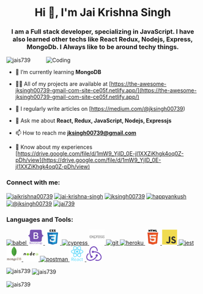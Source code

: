 <h1 align="center">Hi 👋, I'm Jai Krishna Singh</h1>
<h3 align="center">I am a Full stack developer, specializing in JavaScript. I have also learned other techs like React Redux, Nodejs, Express, MongoDb. I Always like to be around techy things.</h3>
<img align="right" alt="Coding" width="400" src="https://c.tenor.com/GVk4jB2u_i8AAAAd/coding.gif">

<p align="left"> <img src="https://komarev.com/ghpvc/?username=jais739&label=Profile%20views&color=0e75b6&style=flat" alt="jais739" /> </p>

- 🌱 I’m currently learning **MongoDB**

- 👨‍💻 All of my projects are available at [https://the-awesome-jksingh00739-gmail-com-site-ce05f.netlify.app/](https://the-awesome-jksingh00739-gmail-com-site-ce05f.netlify.app/)

- 📝 I regularly write articles on [https://medium.com/@jksingh00739)

- 💬 Ask me about **React, Redux, JavaScript, Nodejs, Expressjs**

- 📫 How to reach me **jksingh00739@gmail.com**

- 📄 Know about my experiences [https://drive.google.com/file/d/1mW9_YjID_0E-jI1XXZiKhgk4oq0Z-pDh/view](https://drive.google.com/file/d/1mW9_YjID_0E-jI1XXZiKhgk4oq0Z-pDh/view)

<h3 align="left">Connect with me:</h3>
<p align="left">
<a href="https://twitter.com/jaikrishna00739" target="blank"><img align="center" src="https://raw.githubusercontent.com/rahuldkjain/github-profile-readme-generator/master/src/images/icons/Social/twitter.svg" alt="jaikrishna00739" height="30" width="40" /></a>
<a href="https://linkedin.com/in/jai-krishna-singh" target="blank"><img align="center" src="https://raw.githubusercontent.com/rahuldkjain/github-profile-readme-generator/master/src/images/icons/Social/linked-in-alt.svg" alt="jai-krishna-singh" height="30" width="40" /></a>
<a href="https://codesandbox.com/jksingh00739" target="blank"><img align="center" src="https://raw.githubusercontent.com/rahuldkjain/github-profile-readme-generator/master/src/images/icons/Social/codesandbox.svg" alt="jksingh00739" height="30" width="40" /></a>
<a href="https://instagram.com/happyankush" target="blank"><img align="center" src="https://raw.githubusercontent.com/rahuldkjain/github-profile-readme-generator/master/src/images/icons/Social/instagram.svg" alt="happyankush" height="30" width="40" /></a>
<a href="https://www.hackerrank.com/@jksingh00739" target="blank"><img align="center" src="https://raw.githubusercontent.com/rahuldkjain/github-profile-readme-generator/master/src/images/icons/Social/hackerrank.svg" alt="@jksingh00739" height="30" width="40" /></a>
<a href="https://www.leetcode.com/jai739" target="blank"><img align="center" src="https://raw.githubusercontent.com/rahuldkjain/github-profile-readme-generator/master/src/images/icons/Social/leet-code.svg" alt="jai739" height="30" width="40" /></a>
</p>

<h3 align="left">Languages and Tools:</h3>
<p align="left"> <a href="https://babeljs.io/" target="_blank" rel="noreferrer"> <img src="https://www.vectorlogo.zone/logos/babeljs/babeljs-icon.svg" alt="babel" width="40" height="40"/> </a> <a href="https://getbootstrap.com" target="_blank" rel="noreferrer"> <img src="https://raw.githubusercontent.com/devicons/devicon/master/icons/bootstrap/bootstrap-plain-wordmark.svg" alt="bootstrap" width="40" height="40"/> </a> <a href="https://www.w3schools.com/css/" target="_blank" rel="noreferrer"> <img src="https://raw.githubusercontent.com/devicons/devicon/master/icons/css3/css3-original-wordmark.svg" alt="css3" width="40" height="40"/> </a> <a href="https://www.cypress.io" target="_blank" rel="noreferrer"> <img src="https://raw.githubusercontent.com/simple-icons/simple-icons/6e46ec1fc23b60c8fd0d2f2ff46db82e16dbd75f/icons/cypress.svg" alt="cypress" width="40" height="40"/> </a> <a href="https://expressjs.com" target="_blank" rel="noreferrer"> <img src="https://raw.githubusercontent.com/devicons/devicon/master/icons/express/express-original-wordmark.svg" alt="express" width="40" height="40"/> </a> <a href="https://git-scm.com/" target="_blank" rel="noreferrer"> <img src="https://www.vectorlogo.zone/logos/git-scm/git-scm-icon.svg" alt="git" width="40" height="40"/> </a> <a href="https://heroku.com" target="_blank" rel="noreferrer"> <img src="https://www.vectorlogo.zone/logos/heroku/heroku-icon.svg" alt="heroku" width="40" height="40"/> </a> <a href="https://www.w3.org/html/" target="_blank" rel="noreferrer"> <img src="https://raw.githubusercontent.com/devicons/devicon/master/icons/html5/html5-original-wordmark.svg" alt="html5" width="40" height="40"/> </a> <a href="https://developer.mozilla.org/en-US/docs/Web/JavaScript" target="_blank" rel="noreferrer"> <img src="https://raw.githubusercontent.com/devicons/devicon/master/icons/javascript/javascript-original.svg" alt="javascript" width="40" height="40"/> </a> <a href="https://jestjs.io" target="_blank" rel="noreferrer"> <img src="https://www.vectorlogo.zone/logos/jestjsio/jestjsio-icon.svg" alt="jest" width="40" height="40"/> </a> <a href="https://www.mongodb.com/" target="_blank" rel="noreferrer"> <img src="https://raw.githubusercontent.com/devicons/devicon/master/icons/mongodb/mongodb-original-wordmark.svg" alt="mongodb" width="40" height="40"/> </a> <a href="https://nodejs.org" target="_blank" rel="noreferrer"> <img src="https://raw.githubusercontent.com/devicons/devicon/master/icons/nodejs/nodejs-original-wordmark.svg" alt="nodejs" width="40" height="40"/> </a> <a href="https://postman.com" target="_blank" rel="noreferrer"> <img src="https://www.vectorlogo.zone/logos/getpostman/getpostman-icon.svg" alt="postman" width="40" height="40"/> </a> <a href="https://reactjs.org/" target="_blank" rel="noreferrer"> <img src="https://raw.githubusercontent.com/devicons/devicon/master/icons/react/react-original-wordmark.svg" alt="react" width="40" height="40"/> </a> <a href="https://redux.js.org" target="_blank" rel="noreferrer"> <img src="https://raw.githubusercontent.com/devicons/devicon/master/icons/redux/redux-original.svg" alt="redux" width="40" height="40"/> </a> </p>

<p><img align="left" src="https://github-readme-stats.vercel.app/api/top-langs?username=jais739&show_icons=true&locale=en&layout=compact" alt="jais739" /></p>

<p>&nbsp;<img align="center" src="https://github-readme-stats.vercel.app/api?username=jais739&show_icons=true&locale=en" alt="jais739" /></p>

<p><img align="center" src="https://github-readme-streak-stats.herokuapp.com/?user=jais739&" alt="jais739" /></p>
